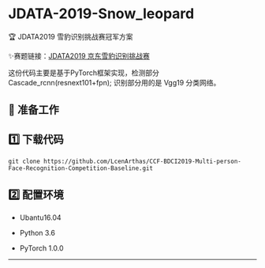 # JDATA-2019-Snow_leopard

:trophy: JDATA2019 雪豹识别挑战赛冠军方案

:sparkles:赛题链接：[JDATA2019 京东雪豹识别挑战赛](https://jdata.jd.com/html/detail.html?id=9)

这份代码主要是基于PyTorch框架实现，检测部分Cascade_rcnn(resnext101+fpn); 识别部分用的是 Vgg19 分类网络。

:running: 准备工作
-----

## :one: 下载代码

```
git clone https://github.com/LcenArthas/CCF-BDCI2019-Multi-person-Face-Recognition-Competition-Baseline.git
```

## :two: 配置环境

 - Ubantu16.04

 - Python 3.6

 - PyTorch 1.0.0
 
 ------------------------------------------------------------
